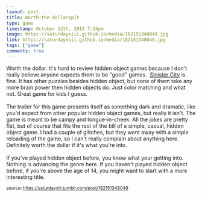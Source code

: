 ```yaml
---
layout: post
title: Worth-the-dollarppIt
type: game
timestamp: October 12th, 2015 7:34pm
image: https://saturdayxiii.github.io/media/182151348049.jpg
link: https://saturdayxiii.github.io/media/182151348049.jpg
tags: ["game"]
comments: true
---
```


Worth the dollar.
It's hard to review hidden object games because I don't really believe anyone expects them to be "good" games.  <a href="https://store.steampowered.com/app/326180/Sinister_City/" target="_blank">Sinister City</a> is fine. It has other puzzles besides hidden object, but none of them take any more brain power then hidden objects do. Just color matching and what not. Great game for kids I guess. <br/><br/>The trailer for this game presents itself as something dark and dramatic, like you'd expect from other popular hidden object games, but really it isn't. The game is meant to be campy and tongue-in-cheek. All the jokes are pretty flat, but of course that fits the rest of the bill of a simple, casual, hidden object game. I had a couple of glitches, but they went away with a simple reloading of the game, so I can't really complain about anything here. Definitely worth the dollar if it's what you're into.<br/><br/>If you've played hidden object before, you know what your getting into. Nothing is advancing the genre here. If you haven't played hidden object before, if you're above the age of 14, you might want to start with a more interesting title.<br/>
 
  
<small>source: https://saturdayxiii.tumblr.com/post/182151348049</small>